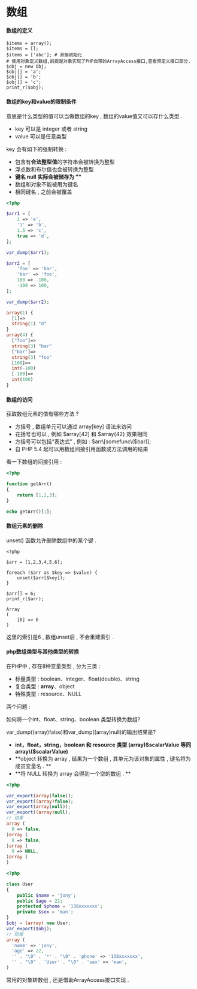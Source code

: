 # 数组

#### 数组的定义

```
$items = array();
$items = [];
$items = ['abc']; # 直接初始化
# 使用对象定义数组,前提是对象实现了PHP自带的ArrayAccess接口,查看预定义接口部分.
$obj = new Obj;
$obj[] = 'a';
$obj[] = 'b';
$obj[] = 'c';
print_r($obj);
```

#### 数组的key和value的限制条件

意思是什么类型的值可以当做数组的key , 数组的value值又可以存什么类型 .

* key 可以是 integer 或者 string
* value 可以是任意类型

key 会有如下的强制转换 :

* 包含有**合法整型值**的字符串会被转换为整型
* 浮点数和布尔值也会被转换为整型
* **键名 null 实际会被储存为 ""**
* 数组和对象不能被用为键名
* 相同键名 , 之前会被覆盖

```php
<?php

$arr1 = [
    1 => 'a',
    '1' => 'b',
    1.5 => 'c',
    true => 'd',
];

var_dump($arr1);

$arr2 = [
    'foo' => 'bar',
    'bar' => 'foo',
    100 => -100,
    -100 => 100,
];

var_dump($arr2);

array(1) {
  [1]=>
  string(1) "d"
}
array(4) {
  ["foo"]=>
  string(3) "bar"
  ["bar"]=>
  string(3) "foo"
  [100]=>
  int(-100)
  [-100]=>
  int(100)
}
```

#### 数组的访问

获取数组元素的值有哪些方法 ?

* 方括号 , 数组单元可以通过 array\[key\] 语法来访问
* 花括号也可以 , 例如 $array\[42\] 和 $array{42} 效果相同
* 方括号可以包括“表达式” , 例如 : $arr\[somefunc\($bar\)\];
* 自 PHP 5.4 起可以用数组间接引用函数或方法调用的结果

看一下数组的间接引用 :

```php
<?php

function getArr()
{
    return [1,2,3];
}

echo getArr()[1];
```

#### 数组元素的删除

unset\(\) 函数允许删除数组中的某个键 .

```
<?php

$arr = [1,2,3,4,5,6];

foreach ($arr as $key => $value) {
    unset($arr[$key]);
}

$arr[] = 6;
print_r($arr);

Array
(
    [6] => 6
)
```

这里的索引是6 , 数组unset后 , 不会重建索引 .

#### php数组类型与其他类型的转换

在PHP中 , 存在8种变量类型 , 分为三类 :

* 标量类型 :  boolean、integer、float\(double\)、string
* 复合类型 : **array**、object
* 特殊类型 : resource、NULL

两个问题 :

如何将一个int、float、string、boolean 类型转换为数组?

var\_dump\(\(array\)false\)和var\_dump\(\(array\)null\)的输出结果是?

* **int，float，string，boolean 和 resource 类型 \(array\)$scalarValue 等同 array\($scalarValue\)**
* **object 转换为 array , 结果为一个数组 , 其单元为该对象的属性 , 键名将为成员变量名 . **
* **将 NULL 转换为 array 会得到一个空的数组 . **

```php
<?php

var_export(array(false));
var_export((array)false);
var_export(array(null));
var_export((array)null);
// 结果
array (
  0 => false,
)array (
  0 => false,
)array (
  0 => NULL,
)array (
)
```

```php
<?php

class User
{
    public $name = 'jony';
    public $age = 22;
    protected $phone = '138xxxxxxx';
    private $sex = 'man';
}
$obj = (array) new User;
var_export($obj);
// 结果
array (
  'name' => 'jony',
  'age' => 22,
  '' . "\0" . '*' . "\0" . 'phone' => '138xxxxxxx',
  '' . "\0" . 'User' . "\0" . 'sex' => 'man',
)
```

常用的对象转数组 , 还是借助ArrayAccess接口实现 .



